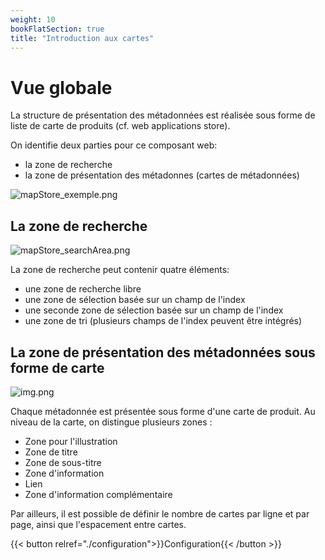 ```yaml
---
weight: 10
bookFlatSection: true
title: "Introduction aux cartes"
---
```


# Vue globale
La structure de présentation des métadonnées est réalisée sous forme de liste de carte de produits (cf. web applications store).

On identifie deux parties pour ce composant web:

- la zone de recherche
- la zone de présentation des métadonnes (cartes de métadonnées)

![mapStore_exemple.png](../images/mapStore_exemple.png)

## La zone de recherche

![mapStore_searchArea.png](../images/mapStore_searchArea.png)

La zone de recherche peut contenir quatre éléments:
- une zone de recherche libre
- une zone de sélection basée sur un champ de l'index 
- une seconde zone de sélection basée sur un champ de l'index
- une zone de tri (plusieurs champs de l'index peuvent être intégrés)

## La zone de présentation des métadonnées sous forme de carte

![img.png](../images/mapStore_cardArea.png)

Chaque métadonnée est présentée sous forme d'une carte de produit.
Au niveau de la carte, on distingue plusieurs zones :
-	Zone pour l'illustration
-	Zone de titre
-	Zone de sous-titre
-	Zone d'information
-	Lien
-	Zone d'information complémentaire

Par ailleurs, il est possible de définir le nombre de cartes par ligne et par page, ainsi que l'espacement entre cartes.

{{< button relref="./configuration">}}Configuration{{< /button >}}
